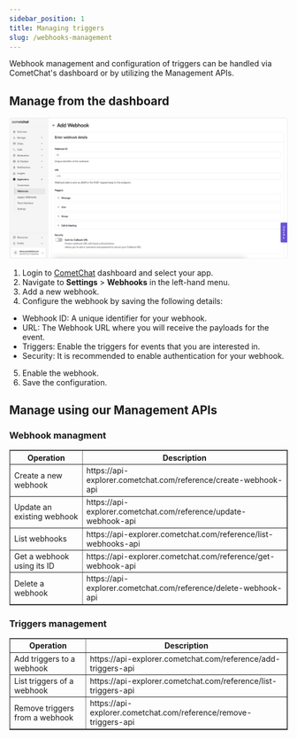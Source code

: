```yaml
---
sidebar_position: 1
title: Managing triggers
slug: /webhooks-management
---
```


Webhook management and configuration of triggers can be handled via CometChat's dashboard or by utilizing the Management APIs.

## Manage from the dashboard

![Manage webhooks from the dashboard](./assets/add-webhook-details.png)

1. Login to [CometChat](https://app.cometchat.com/login) dashboard and select your app.
2. Navigate to **Settings** > **Webhooks** in the left-hand menu.
3. Add a new webhook.
4. Configure the webhook by saving the following details:

- Webhook ID: A unique identifier for your webhook.
- URL: The Webhook URL where you will receive the payloads for the event.
- Triggers: Enable the triggers for events that you are interested in.
- Security: It is recommended to enable authentication for your webhook.

5. Enable the webhook.
6. Save the configuration.

## Manage using our Management APIs

### Webhook managment

<table border='1' style={{ borderCollapse: 'collapse' }}>
  <thead>
    <tr>
      <th>Operation</th>
      <th>Description</th>
    </tr>
  </thead>
  <tbody>
    <tr>
      <td>Create a new webhook</td>
      <td>https://api-explorer.cometchat.com/reference/create-webhook-api</td>
    </tr>
    <tr>
      <td>Update an existing webhook</td>
      <td>https://api-explorer.cometchat.com/reference/update-webhook-api</td>
    </tr>
    <tr>
      <td>List webhooks</td>
      <td>https://api-explorer.cometchat.com/reference/list-webhooks-api</td>
    </tr>
    <tr>
      <td>Get a webhook using its ID</td>
      <td>https://api-explorer.cometchat.com/reference/get-webhook-api</td>
    </tr>
    <tr>
      <td>Delete a webhook</td>
      <td>https://api-explorer.cometchat.com/reference/delete-webhook-api</td>
    </tr>
  </tbody>
</table>

### Triggers management

<table border='1' style={{ borderCollapse: 'collapse' }}>
  <thead>
    <tr>
      <th>Operation</th>
      <th>Description</th>
    </tr>
  </thead>
  <tbody>
    <tr>
      <td>Add triggers to a webhook</td>
      <td>https://api-explorer.cometchat.com/reference/add-triggers-api</td>
    </tr>
    <tr>
      <td>List triggers of a webhook</td>
      <td>https://api-explorer.cometchat.com/reference/list-triggers-api</td>
    </tr>
    <tr>
      <td>Remove triggers from a webhook</td>
      <td>https://api-explorer.cometchat.com/reference/remove-triggers-api</td>
    </tr>
  </tbody>
</table>
